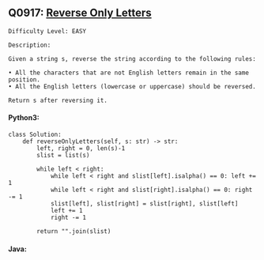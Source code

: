 ## Q0917: [Reverse Only Letters](https://leetcode.com/problems/reverse-only-letters/)

```
Difficulty Level: EASY
```

```
Description:

Given a string s, reverse the string according to the following rules:

• All the characters that are not English letters remain in the same position.
• All the English letters (lowercase or uppercase) should be reversed.

Return s after reversing it.
```

#### Python3:

```
class Solution:
    def reverseOnlyLetters(self, s: str) -> str:
        left, right = 0, len(s)-1
        slist = list(s)

        while left < right:
            while left < right and slist[left].isalpha() == 0: left += 1
            while left < right and slist[right].isalpha() == 0: right -= 1
            slist[left], slist[right] = slist[right], slist[left]
            left += 1
            right -= 1

        return "".join(slist)
```

#### Java:

```

```